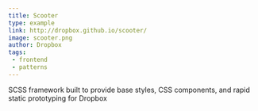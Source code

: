 ```yaml
---
title: Scooter
type: example
link: http://dropbox.github.io/scooter/
image: scooter.png
author: Dropbox
tags:
 - frontend
 - patterns
---
```


SCSS framework built to provide base styles, CSS components, and rapid static prototyping for Dropbox
